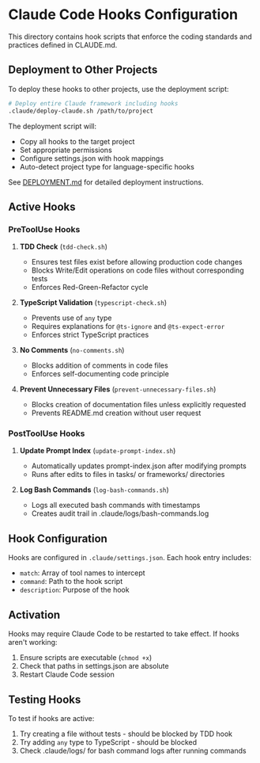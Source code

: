 # Claude Code Hooks Configuration

This directory contains hook scripts that enforce the coding standards and practices defined in CLAUDE.md.

## Deployment to Other Projects

To deploy these hooks to other projects, use the deployment script:

```bash
# Deploy entire Claude framework including hooks
.claude/deploy-claude.sh /path/to/project
```

The deployment script will:
- Copy all hooks to the target project
- Set appropriate permissions
- Configure settings.json with hook mappings
- Auto-detect project type for language-specific hooks

See [DEPLOYMENT.md](../DEPLOYMENT.md) for detailed deployment instructions.

## Active Hooks

### PreToolUse Hooks

1. **TDD Check** (`tdd-check.sh`)
   - Ensures test files exist before allowing production code changes
   - Blocks Write/Edit operations on code files without corresponding tests
   - Enforces Red-Green-Refactor cycle

2. **TypeScript Validation** (`typescript-check.sh`)
   - Prevents use of `any` type
   - Requires explanations for `@ts-ignore` and `@ts-expect-error`
   - Enforces strict TypeScript practices

3. **No Comments** (`no-comments.sh`)
   - Blocks addition of comments in code files
   - Enforces self-documenting code principle

4. **Prevent Unnecessary Files** (`prevent-unnecessary-files.sh`)
   - Blocks creation of documentation files unless explicitly requested
   - Prevents README.md creation without user request

### PostToolUse Hooks

1. **Update Prompt Index** (`update-prompt-index.sh`)
   - Automatically updates prompt-index.json after modifying prompts
   - Runs after edits to files in tasks/ or frameworks/ directories

2. **Log Bash Commands** (`log-bash-commands.sh`)
   - Logs all executed bash commands with timestamps
   - Creates audit trail in .claude/logs/bash-commands.log

## Hook Configuration

Hooks are configured in `.claude/settings.json`. Each hook entry includes:
- `match`: Array of tool names to intercept
- `command`: Path to the hook script
- `description`: Purpose of the hook

## Activation

Hooks may require Claude Code to be restarted to take effect. If hooks aren't working:
1. Ensure scripts are executable (`chmod +x`)
2. Check that paths in settings.json are absolute
3. Restart Claude Code session

## Testing Hooks

To test if hooks are active:
1. Try creating a file without tests - should be blocked by TDD hook
2. Try adding `any` type to TypeScript - should be blocked
3. Check .claude/logs/ for bash command logs after running commands
